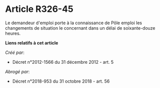 # Article R326-45

Le demandeur d'emploi porte à la connaissance de Pôle emploi les changements de situation le concernant dans un délai de
soixante-douze heures.

**Liens relatifs à cet article**

_Créé par_:

  - Décret n°2012-1566 du 31 décembre 2012 - art. 5

_Abrogé par_:

  - Décret n°2018-953 du 31 octobre 2018 - art. 56

